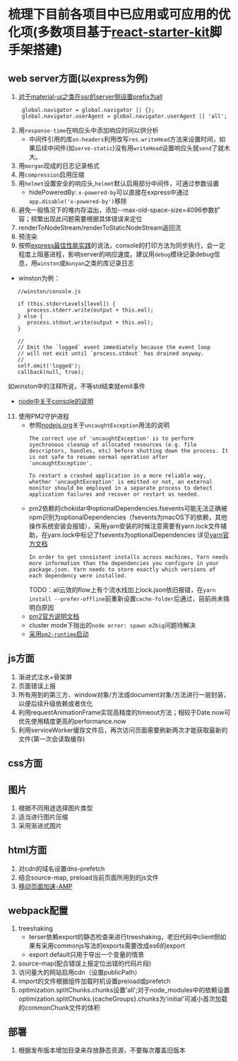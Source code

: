 # 梳理下目前各项目中已应用或可应用的优化项(多数项目基于[react-starter-kit](https://github.com/kriasoft/react-starter-kit)脚手架搭建)

## web server方面(以express为例)
1. [对于material-ui之类在ssr的server侧设置prefix为all](https://github.com/mui-org/material-ui/issues/2356)
   ```
    global.navigator = global.navigator || {};
    global.navigator.userAgent = global.navigator.userAgent || 'all';
   ```
2. 用`response-time`在响应头中添加响应时间以供分析
   - 中间件引用的库`on-headers`利用改写`res.writeHead`方法来设置时间，如果后续中间件(如`serve-static`)没有用`writeHead`设置响应头就`send`了就木大。
3. 用`morgan`现成的日志记录格式
4. 用`compression`启用压缩
5. 用`helmet`设置安全的响应头,`helmet`默认启用部分中间件，可通过参数设置
   - hidePoweredBy: `x-powered-by`可以直接在express中通过`app.disable('x-powered-by')`移除
7. 避免一般情况下的堆内存溢出，添加--max-old-space-size=4096参数扩容；频繁出现此问题需要根据具体错误来定位
8. renderToNodeStream/renderToStaticNodeStream返回流
9. 预渲染
10. 按照[express最佳性能实践](https://www.expressjs.com.cn/advanced/best-practice-performance.html)的说法，console的打印方法为同步执行，会一定程度上阻塞进程，影响server的响应速度。建议用`debug`模块记录debug信息，用`winston`或`Bunyan`之类的库记录日志
   - winston为例：
   ```
      //winston/console.js

      if (this.stderrLevels[level]) {
         process.stderr.write(output + this.eol);
      } else {
         process.stdout.write(output + this.eol);
      }

      //
      // Emit the `logged` event immediately because the event loop
      // will not exit until `process.stdout` has drained anyway.
      //
      self.emit('logged');
      callback(null, true);
   ```
   如winston中的注释所说，不等std结束就emit事件
   - [node中关于console的说明](https://nodejs.org/dist/latest-v14.x/docs/api/process.html#process_a_note_on_process_i_o)
11. 使用PM2守护进程
    - 参照[nodejs.org](https://nodejs.org/dist/latest-v14.x/docs/api/process.html#process_event_uncaughtexception)关于`uncaughtException`用法的说明
      ```
      The correct use of 'uncaughtException' is to perform synchronous cleanup of allocated resources (e.g. file descriptors, handles, etc) before shutting down the process. It is not safe to resume normal operation after 'uncaughtException'.

      To restart a crashed application in a more reliable way, whether 'uncaughtException' is emitted or not, an external monitor should be employed in a separate process to detect application failures and recover or restart as needed.
      ```
    - pm2依赖的chokidar中optionalDependencies.fsevents可能无法正确被npm识别为optionalDependencies（fsevents为macOS下的依赖，其他操作系统安装会报错），采用yarn安装的时候注意需要有yarn.lock文件辅助，在yarn.lock中标记了fsevents为optionalDependencies
      详见[yarn官方文档](https://classic.yarnpkg.com/en/docs/yarn-lock)
      ```
      In order to get consistent installs across machines, Yarn needs more information than the dependencies you configure in your package.json. Yarn needs to store exactly which versions of each dependency were installed.
      ```
      TODO：ali云效的flow上有个流水线加上lock.json依旧报错，在`yarn install --prefer-offline`前重新设置`cache-folder`后通过，目前尚未搞明白原因
    - [pm2官方说明文档](https://pm2.keymetrics.io/docs/usage/pm2-doc-single-page/)
    - cluster mode下抛出的`node error: spawn e2big`问题待解决
    - [采用`pm2-runtime`启动](https://pm2.keymetrics.io/docs/usage/pm2-doc-single-page/#docker-integration)
## js方面
1. 渐进式注水+骨架屏
2. 页面错误上报
3. 所有用到的第三方、window对象/方法或document对象/方法进行一层封装，以便后续升级依赖或者优化
4. 利用requestAnimationFrame实现高精度的timeout方法；相较于Date.now可优先使用精度更高的performance.now
5. 利用serviceWorker缓存文件后，再次访问页面需要刷新两次才能获取最新的文件(第一次会读取缓存)

## css方面

## 图片
1. 根据不同用途选择图片类型
2. 适当进行图片压缩
3. 采用渐进式图片

## html方面
1. 对cdn的域名设置dns-prefetch
2. 结合source-map, preload当前页面所用到的js文件
3. [移动页面加速-AMP](https://amp.dev/documentation/guides-and-tutorials/)

## webpack配置
1. treeshaking
   - terser依赖export的静态检查来进行treeshaking，老旧代码中client侧如果有采用commonjs写法的exports需要改成es6的export
   - export default只用于导出一个变量的情景
2. source-map(配合错误上报定位出错的代码片段)
3. 访问量大的网站启用cdn（设置publicPath）
4. import的文件根据组件加载时机设置preload或prefetch
5. optimization.splitChunks.chunks设置'all';对于node_modules中的依赖设置optimization.splitChunks.{cacheGroups}.chunks为'initial'可减小首次加载的commonChunk文件的体积

## 部署
1. 根据发布版本增加目录来存放静态资源，不要每次覆盖旧版本